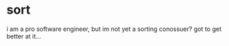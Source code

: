 # sort

i am a pro software engineer, but im not yet a sorting conossuer? got to get better at it...
